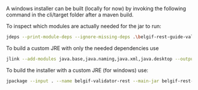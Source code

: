 A windows installer can be built (locally for now) by invoking the following command in the cli/target folder after a maven build.

To inspect which modules are actually needed for the jar to run:
```bash
jdeps --print-module-deps --ignore-missing-deps .\belgif-rest-guide-validator-cli-latest.jar
```

To build a custom JRE with only the needed dependencies use
```bash
jlink --add-modules java.base,java.naming,java.xml,java.desktop --output custom-jre --strip-debug --no-header-files --no-man-pages
```

To build the installer with a custom JRE (for windows) use:
```bash
jpackage --input . --name belgif-validator-rest --main-jar belgif-rest-guide-validator-cli-latest.jar --type msi --app-version 2.2.0 --description "Validate OpenApi to Belgif guidelines" --vendor "Belgif" --icon ../package/belgif.ico --win-console --resource-dir "../package/windows" --runtime-image custom-jre --install-dir belgif-rest-guide-validator --file-associations ..\package\file-associations\FAyaml.properties --file-associations ..\package\file-associations\FAjson.properties --add-launcher belgif-validate-openapi="../package/cli-launcher.properties" --win-per-user-install
```